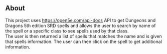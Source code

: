 ## About

This project uses https://open5e.com/api-docs API to get Dungeons and Dragons 5th edition SRD spells and allows the user to search by name of the spell or a specific class to see spells used by that class.
<br>
The user is then returned a list of spells that matches the name and is given that spells information. The user can then click on the spell to get additional information.
